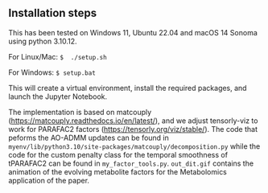 Installation steps
------------------

This has been tested on Windows 11, Ubuntu 22.04 and macOS 14 Sonoma using python 3.10.12.

For Linux/Mac:
`$  ./setup.sh`

For Windows:
`$ setup.bat`

This will create a virtual environment, install the required packages, and launch the Jupyter Notebook.

The implementation is based on matcouply (https://matcouply.readthedocs.io/en/latest/), and we adjust tensorly-viz to work for PARAFAC2 factors (https://tensorly.org/viz/stable/). The code that peforms the AO-ADMM updates can be found in `myenv/lib/python3.10/site-packages/matcouply/decomposition.py` while the code for the custom penalty class for the temporal smoothness of tPARAFAC2 can be found in `my_factor_tools.py`. `out_dit.gif` contains the animation of the evolving metabolite factors for the Metabolomics application of the paper.
